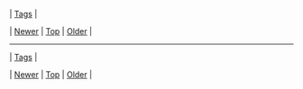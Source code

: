 <!--
title:
date: 2020-06-28T15:27:00.356Z
tags:
-->

| [Tags](tags.md) |

| [Newer](92748094231.md) | [Top](index.md) | [Older](92758963829.md) |
<!--BOTTOM-POST-NAVIGATION-->
---

| [Tags](tags.md) |

| [Newer](92748094231.md) | [Top](index.md) | [Older](92758963829.md) |